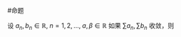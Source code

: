 #命题 

设 $a_{n},b_{n}\in \mathbb{R},\;n=1,2,\dots,\;a,\beta \in \mathbb{R}$ 如果 $\sum a_{n},\sum b_{n}$ 收敛，则